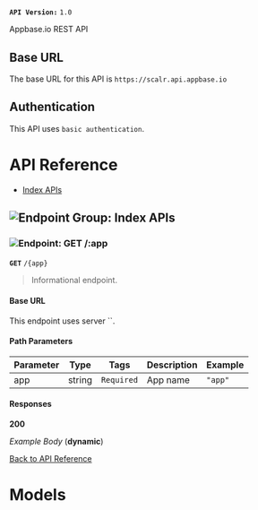 # 

**`API Version:`** `1.0`

Appbase.io REST API



## Base URL

The base URL for this API is `https://scalr.api.appbase.io`



## Authentication
This API uses `basic authentication`.






# <a name="api_reference"></a>API Reference

* [Index APIs](#index_ap_is)

## <a name="index_ap_is"></a>![Endpoint Group: ](https://apidocs.io/img/class.png "Index APIs") Index APIs


### <a name="get_/:app"></a>![Endpoint: ](https://apidocs.io/img/method.png "GET /:app") GET /:app


**`GET`** `/{app}`

> Informational endpoint.


#### Base URL
This endpoint uses server ``.


#### Path Parameters
| Parameter | Type | Tags | Description | Example |
|-----------|------| ---- |-------------| ----------------------------------- |
| app | string |  ``` Required ```  | App name | `"app"` | 

#### Responses
**200** 


 *Example Body* (**dynamic**)


[Back to API Reference](#api_reference)

# <a name="models"></a> Models



